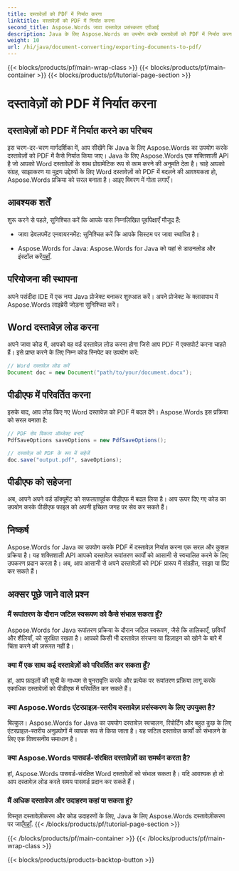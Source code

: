 ```yaml
---
title: दस्तावेज़ों को PDF में निर्यात करना
linktitle: दस्तावेज़ों को PDF में निर्यात करना
second_title: Aspose.Words जावा दस्तावेज़ प्रसंस्करण एपीआई
description: Java के लिए Aspose.Words का उपयोग करके दस्तावेज़ों को PDF में निर्यात करना सीखें। यह चरण-दर-चरण मार्गदर्शिका सहज दस्तावेज़ रूपांतरण की प्रक्रिया को सरल बनाती है।
weight: 10
url: /hi/java/document-converting/exporting-documents-to-pdf/
---
```


{{< blocks/products/pf/main-wrap-class >}}
{{< blocks/products/pf/main-container >}}
{{< blocks/products/pf/tutorial-page-section >}}

# दस्तावेज़ों को PDF में निर्यात करना


## दस्तावेज़ों को PDF में निर्यात करने का परिचय

इस चरण-दर-चरण मार्गदर्शिका में, आप सीखेंगे कि Java के लिए Aspose.Words का उपयोग करके दस्तावेज़ों को PDF में कैसे निर्यात किया जाए। Java के लिए Aspose.Words एक शक्तिशाली API है जो आपको Word दस्तावेज़ों के साथ प्रोग्रामेटिक रूप से काम करने की अनुमति देता है। चाहे आपको संग्रह, साझाकरण या मुद्रण उद्देश्यों के लिए Word दस्तावेज़ों को PDF में बदलने की आवश्यकता हो, Aspose.Words प्रक्रिया को सरल बनाता है। आइए विवरण में गोता लगाएँ।

## आवश्यक शर्तें

शुरू करने से पहले, सुनिश्चित करें कि आपके पास निम्नलिखित पूर्वापेक्षाएँ मौजूद हैं:

- जावा डेवलपमेंट एनवायरनमेंट: सुनिश्चित करें कि आपके सिस्टम पर जावा स्थापित है।

-  Aspose.Words for Java: Aspose.Words for Java को यहां से डाउनलोड और इंस्टॉल करें[यहाँ](https://releases.aspose.com/words/java/).

## परियोजना की स्थापना

अपने पसंदीदा IDE में एक नया Java प्रोजेक्ट बनाकर शुरुआत करें। अपने प्रोजेक्ट के क्लासपाथ में Aspose.Words लाइब्रेरी जोड़ना सुनिश्चित करें।

## Word दस्तावेज़ लोड करना

अपने जावा कोड में, आपको वह वर्ड दस्तावेज़ लोड करना होगा जिसे आप PDF में एक्सपोर्ट करना चाहते हैं। इसे प्राप्त करने के लिए निम्न कोड स्निपेट का उपयोग करें:

```java
// Word दस्तावेज़ लोड करें
Document doc = new Document("path/to/your/document.docx");
```

## पीडीएफ में परिवर्तित करना

इसके बाद, आप लोड किए गए Word दस्तावेज़ को PDF में बदल देंगे। Aspose.Words इस प्रक्रिया को सरल बनाता है:

```java
// PDF सेव विकल्प ऑब्जेक्ट बनाएँ
PdfSaveOptions saveOptions = new PdfSaveOptions();

// दस्तावेज़ को PDF के रूप में सहेजें
doc.save("output.pdf", saveOptions);
```

## पीडीएफ को सहेजना

अब, आपने अपने वर्ड डॉक्यूमेंट को सफलतापूर्वक पीडीएफ में बदल लिया है। आप ऊपर दिए गए कोड का उपयोग करके पीडीएफ फाइल को अपनी इच्छित जगह पर सेव कर सकते हैं।

## निष्कर्ष

Aspose.Words for Java का उपयोग करके PDF में दस्तावेज़ निर्यात करना एक सरल और कुशल प्रक्रिया है। यह शक्तिशाली API आपको दस्तावेज़ रूपांतरण कार्यों को आसानी से स्वचालित करने के लिए उपकरण प्रदान करता है। अब, आप आसानी से अपने दस्तावेज़ों को PDF प्रारूप में संग्रहीत, साझा या प्रिंट कर सकते हैं।

## अक्सर पूछे जाने वाले प्रश्न

### मैं रूपांतरण के दौरान जटिल स्वरूपण को कैसे संभाल सकता हूँ?

Aspose.Words for Java रूपांतरण प्रक्रिया के दौरान जटिल स्वरूपण, जैसे कि तालिकाएँ, छवियाँ और शैलियाँ, को सुरक्षित रखता है। आपको किसी भी दस्तावेज़ संरचना या डिज़ाइन को खोने के बारे में चिंता करने की ज़रूरत नहीं है।

### क्या मैं एक साथ कई दस्तावेज़ों को परिवर्तित कर सकता हूँ?

हां, आप फ़ाइलों की सूची के माध्यम से पुनरावृत्ति करके और प्रत्येक पर रूपांतरण प्रक्रिया लागू करके एकाधिक दस्तावेज़ों को पीडीएफ में परिवर्तित कर सकते हैं।

### क्या Aspose.Words एंटरप्राइज़-स्तरीय दस्तावेज़ प्रसंस्करण के लिए उपयुक्त है?

बिल्कुल। Aspose.Words for Java का उपयोग दस्तावेज़ स्वचालन, रिपोर्टिंग और बहुत कुछ के लिए एंटरप्राइज़-स्तरीय अनुप्रयोगों में व्यापक रूप से किया जाता है। यह जटिल दस्तावेज़ कार्यों को संभालने के लिए एक विश्वसनीय समाधान है।

### क्या Aspose.Words पासवर्ड-संरक्षित दस्तावेज़ों का समर्थन करता है?

हां, Aspose.Words पासवर्ड-संरक्षित Word दस्तावेज़ों को संभाल सकता है। यदि आवश्यक हो तो आप दस्तावेज़ लोड करते समय पासवर्ड प्रदान कर सकते हैं।

### मैं अधिक दस्तावेज और उदाहरण कहां पा सकता हूं?

 विस्तृत दस्तावेज़ीकरण और कोड उदाहरणों के लिए, Java के लिए Aspose.Words दस्तावेज़ीकरण पर जाएँ[यहाँ](https://reference.aspose.com/words/java/).
{{< /blocks/products/pf/tutorial-page-section >}}

{{< /blocks/products/pf/main-container >}}
{{< /blocks/products/pf/main-wrap-class >}}

{{< blocks/products/products-backtop-button >}}
